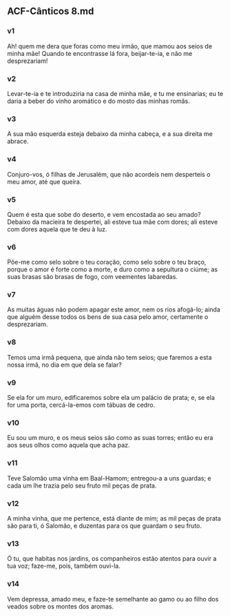 ## ACF-Cânticos 8.md
### v1
 Ah! quem me dera que foras como meu irmão, que mamou aos seios de minha mãe! Quando te encontrasse lá fora, beijar-te-ia, e não me desprezariam!
### v2
 Levar-te-ia e te introduziria na casa de minha mãe, e tu me ensinarias; eu te daria a beber do vinho aromático e do mosto das minhas romãs.
### v3
 A sua mão esquerda esteja debaixo da minha cabeça, e a sua direita me abrace.
### v4
 Conjuro-vos, ó filhas de Jerusalém, que não acordeis nem desperteis o meu amor, até que queira.
### v5
 Quem é esta que sobe do deserto, e vem encostada ao seu amado? Debaixo da macieira te despertei, ali esteve tua mãe com dores; ali esteve com dores aquela que te deu à luz.
### v6
 Põe-me como selo sobre o teu coração, como selo sobre o teu braço, porque o amor é forte como a morte, e duro como a sepultura o ciúme; as suas brasas são brasas de fogo, com veementes labaredas.
### v7
 As muitas águas não podem apagar este amor, nem os rios afogá-lo; ainda que alguém desse todos os bens de sua casa pelo amor, certamente o desprezariam.
### v8
 Temos uma irmã pequena, que ainda não tem seios; que faremos a esta nossa irmã, no dia em que dela se falar?
### v9
 Se ela for um muro, edificaremos sobre ela um palácio de prata; e, se ela for uma porta, cercá-la-emos com tábuas de cedro.
### v10
 Eu sou um muro, e os meus seios são como as suas torres; então eu era aos seus olhos como aquela que acha paz.
### v11
 Teve Salomão uma vinha em Baal-Hamom; entregou-a a uns guardas; e cada um lhe trazia pelo seu fruto mil peças de prata.
### v12
 A minha vinha, que me pertence, está diante de mim; as mil peças de prata são para ti, ó Salomão, e duzentas para os que guardam o seu fruto.
### v13
 Ó tu, que habitas nos jardins, os companheiros estão atentos para ouvir a tua voz; faze-me, pois, também ouvi-la.
### v14
 Vem depressa, amado meu, e faze-te semelhante ao gamo ou ao filho dos veados sobre os montes dos aromas.
